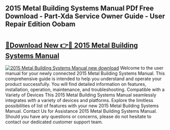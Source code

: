 ## 2015 Metal Building Systems Manual PDf Free Download - Part-Xda Service Owner Guide - User Repair Edition Oobam

# <h2><a href="http://bc5895.oget.top/?id=2015+Metal+Building+Systems+Manual">🔗Download New 👉🔴 2015 Metal Building Systems Manual</a></h2>

[![2015 Metal Building Systems Manual new download](https://i.imgur.com/5g1atiW.png)](http://bc5895.oget.top/?id=2015+Metal+Building+Systems+Manual)
Welcome to the user manual for your newly connected 2015 Metal Building Systems Manual. This comprehensive guide is intended to help you understand and operate your product successfully. You will find detailed information on features, installation, operation, maintenance, and troubleshooting. Compatible with a Variety of Devices This 2015 Metal Building Systems Manual seamlessly integrates with a variety of devices and platforms. Explore the limitless possibilities of list of features with your new 2015 Metal Building Systems Manual. Contact Us for Assistance 2015 Metal Building Systems Manual. Should you have any questions or concerns, please do not hesitate to contact our dedicated customer support team.
